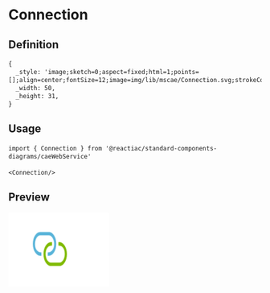 # Connection

## Definition

```
{
  _style: 'image;sketch=0;aspect=fixed;html=1;points=[];align=center;fontSize=12;image=img/lib/mscae/Connection.svg;strokeColor=none;',
  _width: 50,
  _height: 31,
}
```

## Usage

```
import { Connection } from '@reactiac/standard-components-diagrams/caeWebService'

<Connection/>
```

## Preview

<img src="./connection.png" width="200"/>
